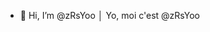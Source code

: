 - 👋 Hi, I’m @zRsYoo  │ Yo, moi c'est @zRsYoo



<!---
zRsYoo/zRsYoo is a ✨ special ✨ repository because its `README.md` (this file) appears on your GitHub profile.
You can click the Preview link to take a look at your changes.
--->
